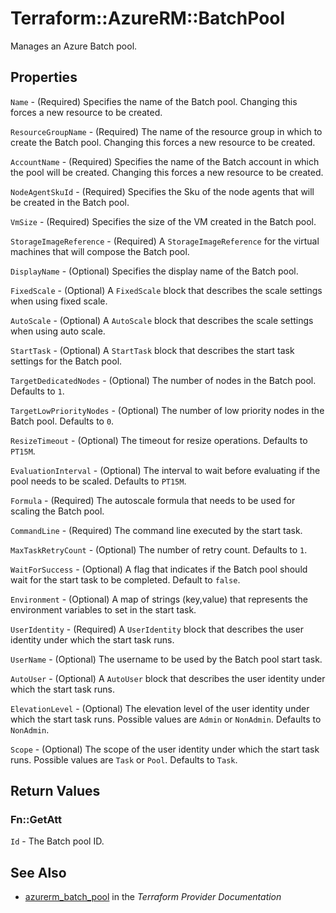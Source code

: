 # Terraform::AzureRM::BatchPool

Manages an Azure Batch pool.

## Properties

`Name` - (Required) Specifies the name of the Batch pool. Changing this forces a new resource to be created.

`ResourceGroupName` - (Required) The name of the resource group in which to create the Batch pool. Changing this forces a new resource to be created.

`AccountName` - (Required) Specifies the name of the Batch account in which the pool will be created. Changing this forces a new resource to be created.

`NodeAgentSkuId` - (Required) Specifies the Sku of the node agents that will be created in the Batch pool.

`VmSize` - (Required) Specifies the size of the VM created in the Batch pool.

`StorageImageReference` - (Required) A `StorageImageReference` for the virtual machines that will compose the Batch pool.

`DisplayName` - (Optional) Specifies the display name of the Batch pool.

`FixedScale` - (Optional) A `FixedScale` block that describes the scale settings when using fixed scale.

`AutoScale` - (Optional) A `AutoScale` block that describes the scale settings when using auto scale.

`StartTask` - (Optional) A `StartTask` block that describes the start task settings for the Batch pool.

`TargetDedicatedNodes` - (Optional) The number of nodes in the Batch pool. Defaults to `1`.

`TargetLowPriorityNodes` - (Optional) The number of low priority nodes in the Batch pool. Defaults to `0`.

`ResizeTimeout` - (Optional) The timeout for resize operations. Defaults to `PT15M`.

`EvaluationInterval` - (Optional) The interval to wait before evaluating if the pool needs to be scaled. Defaults to `PT15M`.

`Formula` - (Required) The autoscale formula that needs to be used for scaling the Batch pool.

`CommandLine` - (Required) The command line executed by the start task.

`MaxTaskRetryCount` - (Optional) The number of retry count. Defaults to `1`.

`WaitForSuccess` - (Optional) A flag that indicates if the Batch pool should wait for the start task to be completed. Default to `false`.

`Environment` - (Optional) A map of strings (key,value) that represents the environment variables to set in the start task.

`UserIdentity` - (Required) A `UserIdentity` block that describes the user identity under which the start task runs.

`UserName` - (Optional) The username to be used by the Batch pool start task.

`AutoUser` - (Optional) A `AutoUser` block that describes the user identity under which the start task runs.

`ElevationLevel` - (Optional) The elevation level of the user identity under which the start task runs. Possible values are `Admin` or `NonAdmin`. Defaults to `NonAdmin`.

`Scope` - (Optional) The scope of the user identity under which the start task runs. Possible values are `Task` or `Pool`. Defaults to `Task`.


## Return Values

### Fn::GetAtt

`Id` - The Batch pool ID.

## See Also

* [azurerm_batch_pool](https://www.terraform.io/docs/providers/azurerm/r/batch_pool.html) in the _Terraform Provider Documentation_